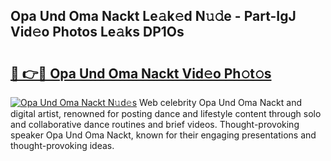 ## Opa Und Oma Nackt Le𝚊k𝚎d N𝚞𝚍e - Part-IgJ Vid𝚎o Photos Le𝚊ks DP1Os

# <h2><a href="http://fba5n93.evod.top/?m=Opa+Und+Oma+Nackt">🔗 👉🔴 Opa Und Oma Nackt Vid𝚎o Ph𝚘t𝚘s</a></h2>

[![Opa Und Oma Nackt N𝚞d𝚎s](https://i.imgur.com/8V9OHl7.gif)](http://fba5n93.evod.top/?m=Opa+Und+Oma+Nackt)
Web celebrity Opa Und Oma Nackt and digital artist, renowned for posting dance and lifestyle content through solo and collaborative dance routines and brief videos. Thought-provoking speaker Opa Und Oma Nackt, known for their engaging presentations and thought-provoking ideas. 
